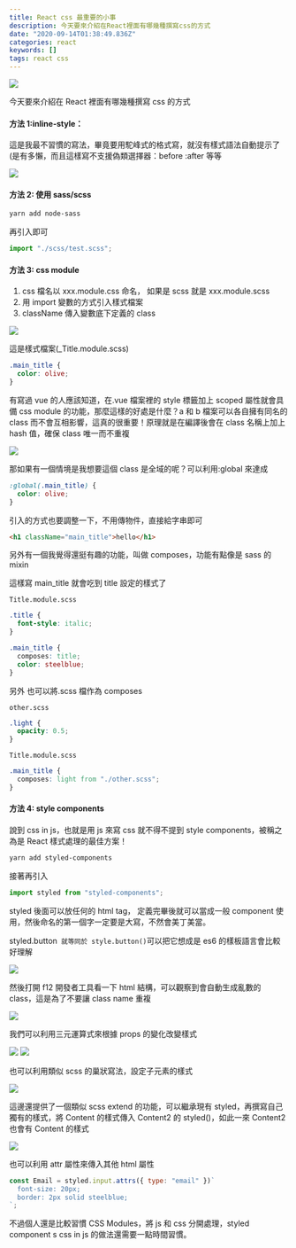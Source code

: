 ```yaml
---
title: React css 最重要的小事
description: 今天要來介紹在React裡面有哪幾種撰寫css的方式
date: "2020-09-14T01:38:49.836Z"
categories: react
keywords: []
tags: react css
---
```


![](/img/1__wGhTs__hQTdIV5ItghC__oiw.jpeg)

今天要來介紹在 React 裡面有哪幾種撰寫 css 的方式

#### 方法 1:inline-style：

這是我最不習慣的寫法，畢竟要用駝峰式的格式寫，就沒有樣式語法自動提示了(是有多懶，而且這樣寫不支援偽類選擇器：before :after 等等

![](/img/1__1j6ygmcPA6v5KPWW1Loedg.png)

#### 方法 2: 使用 sass/scss

```bash
yarn add node-sass
```

再引入即可

```javascript
import "./scss/test.scss";
```

#### 方法 3: css module

1.  css 檔名以 xxx.module.css 命名， 如果是 scss 就是 xxx.module.scss
2.  用 import 變數的方式引入樣式檔案
3.  className 傳入變數底下定義的 class

![](/img/1__eWjEQe6Brx9gYFHIADWxAg.png)

這是樣式檔案(\_Title.module.scss)

```css
.main_title {
  color: olive;
}
```

有寫過 vue 的人應該知道，在.vue 檔案裡的 style 標籤加上 scoped 屬性就會具備 css module 的功能，那麼這樣的好處是什麼？a 和 b 檔案可以各自擁有同名的 class 而不會互相影響，這真的很重要！原理就是在編譯後會在 class 名稱上加上 hash 值，確保 class 唯一而不重複

![](/img/1__3CLCSyEERkSE0ASG8yWffQ.png)

那如果有一個情境是我想要這個 class 是全域的呢？可以利用:global 來達成

```css
:global(.main_title) {
  color: olive;
}
```

引入的方式也要調整一下，不用傳物件，直接給字串即可

```html
<h1 className="main_title">hello</h1>
```

另外有一個我覺得還挺有趣的功能，叫做 composes，功能有點像是 sass 的 mixin

這樣寫 main_title 就會吃到 title 設定的樣式了

`Title.module.scss`

```css
.title {
  font-style: italic;
}

.main_title {
  composes: title;
  color: steelblue;
}
```

另外 也可以將.scss 檔作為 composes

`other.scss`

```css
.light {
  opacity: 0.5;
}
```

`Title.module.scss`

```css
.main_title {
  composes: light from "./other.scss";
}
```

#### 方法 4: style components

說到 css in js，也就是用 js 來寫 css 就不得不提到 style components，被稱之為是 React 樣式處理的最佳方案！

```bash
yarn add styled-components
```

接著再引入

```javascript
import styled from "styled-components";
```

styled 後面可以放任何的 html tag， 定義完畢後就可以當成一般 component 使用，然後命名的第一個字一定要是大寫，不然會美丁美當。

styled.button` 就等同於 style.button()`可以把它想成是 es6 的樣板語言會比較好理解

![](/img/1__dnGbyn7b__t4ymv8pP6H9pQ.png)

然後打開 f12 開發者工具看一下 html 結構，可以觀察到會自動生成亂數的 class，這是為了不要讓 class name 重複

![](/img/1__9MYyVMXRlD5xDDmIZimKEw.png)

我們可以利用三元運算式來根據 props 的變化改變樣式

![](/img/1__HY1bMCNifXAuG5i5F2lhWA.png)
![](/img/1__SattgUCtOAtS4N5t2JyLvQ.png)

也可以利用類似 scss 的巢狀寫法，設定子元素的樣式

![](/img/1__J8sZ__EmpZZh07sPg34__0Og.png)

這邊還提供了一個類似 scss extend 的功能，可以繼承現有 styled，再撰寫自己獨有的樣式，將 Content 的樣式傳入 Content2 的 styled()，如此一來 Content2 也會有 Content 的樣式

![](/img/1__dAc9IN6tbEF5wrdwjYgr0w.png)

也可以利用 attr 屬性來傳入其他 html 屬性

```javascript
const Email = styled.input.attrs({ type: "email" })`
  font-size: 20px;
  border: 2px solid steelblue;
`;
```

不過個人還是比較習慣 CSS Modules，將 js 和 css 分開處理，styled component s css in js 的做法還需要一點時間習慣。
